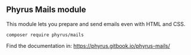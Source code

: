 ## Phyrus Mails module

This module lets you prepare and send emails even with HTML and CSS.

    composer require phyrus/mails

Find the documentation in: https://phyrus.gitbook.io/phyrus-mails/